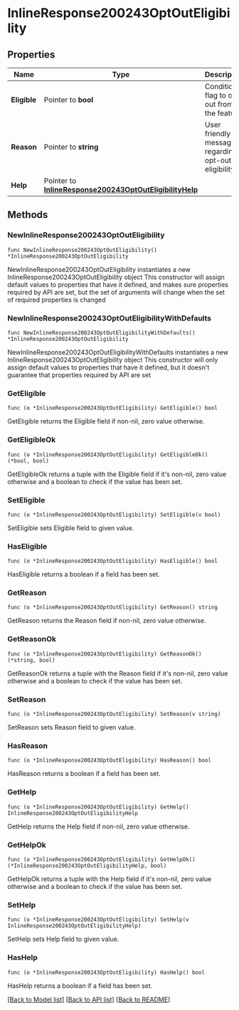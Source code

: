 # InlineResponse200243OptOutEligibility

## Properties

Name | Type | Description | Notes
------------ | ------------- | ------------- | -------------
**Eligible** | Pointer to **bool** | Condition flag to opt out from the feature | [optional] 
**Reason** | Pointer to **string** | User friendly message regarding opt-out eligibility | [optional] 
**Help** | Pointer to [**InlineResponse200243OptOutEligibilityHelp**](InlineResponse200243OptOutEligibilityHelp.md) |  | [optional] 

## Methods

### NewInlineResponse200243OptOutEligibility

`func NewInlineResponse200243OptOutEligibility() *InlineResponse200243OptOutEligibility`

NewInlineResponse200243OptOutEligibility instantiates a new InlineResponse200243OptOutEligibility object
This constructor will assign default values to properties that have it defined,
and makes sure properties required by API are set, but the set of arguments
will change when the set of required properties is changed

### NewInlineResponse200243OptOutEligibilityWithDefaults

`func NewInlineResponse200243OptOutEligibilityWithDefaults() *InlineResponse200243OptOutEligibility`

NewInlineResponse200243OptOutEligibilityWithDefaults instantiates a new InlineResponse200243OptOutEligibility object
This constructor will only assign default values to properties that have it defined,
but it doesn't guarantee that properties required by API are set

### GetEligible

`func (o *InlineResponse200243OptOutEligibility) GetEligible() bool`

GetEligible returns the Eligible field if non-nil, zero value otherwise.

### GetEligibleOk

`func (o *InlineResponse200243OptOutEligibility) GetEligibleOk() (*bool, bool)`

GetEligibleOk returns a tuple with the Eligible field if it's non-nil, zero value otherwise
and a boolean to check if the value has been set.

### SetEligible

`func (o *InlineResponse200243OptOutEligibility) SetEligible(v bool)`

SetEligible sets Eligible field to given value.

### HasEligible

`func (o *InlineResponse200243OptOutEligibility) HasEligible() bool`

HasEligible returns a boolean if a field has been set.

### GetReason

`func (o *InlineResponse200243OptOutEligibility) GetReason() string`

GetReason returns the Reason field if non-nil, zero value otherwise.

### GetReasonOk

`func (o *InlineResponse200243OptOutEligibility) GetReasonOk() (*string, bool)`

GetReasonOk returns a tuple with the Reason field if it's non-nil, zero value otherwise
and a boolean to check if the value has been set.

### SetReason

`func (o *InlineResponse200243OptOutEligibility) SetReason(v string)`

SetReason sets Reason field to given value.

### HasReason

`func (o *InlineResponse200243OptOutEligibility) HasReason() bool`

HasReason returns a boolean if a field has been set.

### GetHelp

`func (o *InlineResponse200243OptOutEligibility) GetHelp() InlineResponse200243OptOutEligibilityHelp`

GetHelp returns the Help field if non-nil, zero value otherwise.

### GetHelpOk

`func (o *InlineResponse200243OptOutEligibility) GetHelpOk() (*InlineResponse200243OptOutEligibilityHelp, bool)`

GetHelpOk returns a tuple with the Help field if it's non-nil, zero value otherwise
and a boolean to check if the value has been set.

### SetHelp

`func (o *InlineResponse200243OptOutEligibility) SetHelp(v InlineResponse200243OptOutEligibilityHelp)`

SetHelp sets Help field to given value.

### HasHelp

`func (o *InlineResponse200243OptOutEligibility) HasHelp() bool`

HasHelp returns a boolean if a field has been set.


[[Back to Model list]](../README.md#documentation-for-models) [[Back to API list]](../README.md#documentation-for-api-endpoints) [[Back to README]](../README.md)


